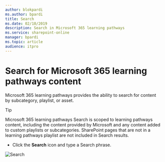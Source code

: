 ```yaml
---
author: blokpardi
ms.author: bpardi
title: Search
ms.date: 02/10/2019
description: Search in Microsoft 365 learning pathways
ms.service: sharepoint-online
manager: bpardi
ms.topic: article
audience: itpro
---
```


# Search for Microsoft 365 learning pathways content

Microsoft 365 learning pathways provides the ability to search for content by subcategory, playlist, or asset. 

> [!TIP]
> Microsoft 365 learning pathways Search is scoped to learning pathways content, including the content provided by Microsoft and any content added to custom playlists or subcategories. SharePoint pages that are not in a learning pathways playlist are not included in Search results.     

- Click the **Search** icon and type a Search phrase. 

![Search](media/cg-search.png)

